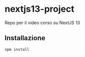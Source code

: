 # nextjs13-project
Repo per il video corso su NextJS 13

## Installazione

```bash 
npm install
```

